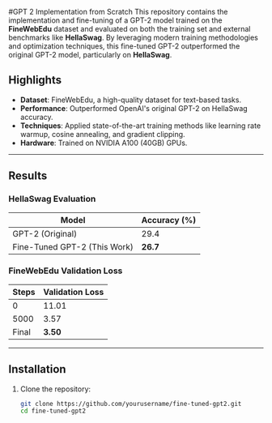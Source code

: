 #GPT 2 Implementation from Scratch
This repository contains the implementation and fine-tuning of a GPT-2 model trained on the **FineWebEdu** dataset and evaluated on both the training set and external benchmarks like **HellaSwag**. By leveraging modern training methodologies and optimization techniques, this fine-tuned GPT-2 outperformed the original GPT-2 model, particularly on **HellaSwag**.

## Highlights

- **Dataset**: FineWebEdu, a high-quality dataset for text-based tasks.
- **Performance**: Outperformed OpenAI's original GPT-2 on HellaSwag accuracy.
- **Techniques**: Applied state-of-the-art training methods like learning rate warmup, cosine annealing, and gradient clipping.
- **Hardware**: Trained on NVIDIA A100 (40GB) GPUs.

---

## Results

### HellaSwag Evaluation
| Model          | Accuracy (%) |
|----------------|--------------|
| GPT-2 (Original) | 29.4         |
| Fine-Tuned GPT-2 (This Work) | **26.7**      |

### FineWebEdu Validation Loss
| Steps  | Validation Loss |
|--------|------------------|
| 0      | 11.01           |
| 5000   | 3.57            |
| Final  | **3.50**         |

---

## Installation

1. Clone the repository:
   ```bash
   git clone https://github.com/yourusername/fine-tuned-gpt2.git
   cd fine-tuned-gpt2
